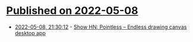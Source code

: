 # [Published on 2022-05-08](index.md)

* [2022-05-08, 21:30:12](https://news.ycombinator.com/item?id=31308312) - [Show HN: Pointless – Endless drawing canvas desktop app](https://github.com/kkoomen/pointless)
